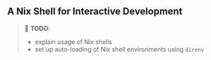 ## A Nix Shell for Interactive Development

> 🚧 **TODO**:
>
> - explain usage of Nix shells
> - set up auto-loading of Nix shell environments using `direnv`

